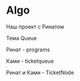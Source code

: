 # Algo
Наш проект с Ринатом

Тема Queue

Ринат - programs

Ками - ticketqueue

Ринат и Ками - TicketNode
